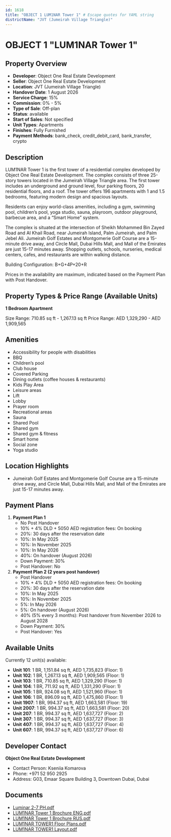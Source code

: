 ```yaml
---
id: 1618
title: "OBJECT 1 LUM1NAR Tower 1" # Escape quotes for YAML string
districtName: "JVT (Jumeirah Village Triangle)"
---
```


# OBJECT 1 "LUM1NAR Tower 1"

## Property Overview
- **Developer**: Object One Real Estate Development
- **Seller**: Object One Real Estate Development
- **Location**: JVT (Jumeirah Village Triangle)
- **Handover Date**: 1 August 2026
- **Service Charge**: 15%
- **Commission**: 0% - 5%
- **Type of Sale**: Off-plan
- **Status**: available
- **Start of Sales**: Not specified
- **Unit Types**: Apartments
- **Finishes**: Fully Furnished
- **Payment Methods**: bank_check, credit_debit_card, bank_transfer, crypto

## Description
LUM1NAR Tower 1 is the first tower of a residential complex developed by Object One Real Estate Development. The complex consists of three 25-story towers located in the Jumeirah Village Triangle area. The first tower includes an underground and ground level, four parking floors, 20 residential floors, and a roof. The tower offers 196 apartments with 1 and 1.5 bedrooms, featuring modern design and spacious layouts.

Residents can enjoy world-class amenities, including a gym, swimming pool, children’s pool, yoga studio, sauna, playroom, outdoor playground, barbecue area, and a “Smart Home” system.

The complex is situated at the intersection of Sheikh Mohammed Bin Zayed Road and Al Khail Road, near Jumeirah Island, Palm Jumeirah, and Palm Jebel Ali. Jumeirah Golf Estates and Montgomerie Golf Course are a 15-minute drive away, and Circle Mall, Dubai Hills Mall, and Mall of the Emirates are just 15-17 minutes away. Shopping outlets, schools, nurseries, medical centers, cafes, and restaurants are within walking distance.

Building Configuration: B+G+4P+20+R

Prices in the availability are maximum, indicated based on the Payment Plan with Post Handover.

## Property Types & Price Range (Available Units)
**1 Bedroom Apartment**

Size Range: 710.85 sq ft - 1,267.13 sq ft
Price Range: AED 1,329,290 - AED 1,909,565

## Amenities
- Accessibility for people with disabilities
- BBQ
- Children’s pool
- Club house
- Covered Parking
- Dining outlets  (coffee houses & restaurants)
- Kids Play Area
- Leisure areas
- Lift
- Lobby
- Prayer room
- Recreational areas
- Sauna
- Shared Pool
- Shared gym
- Shared gym & fitness
- Smart home
- Social zone
- Yoga studio

## Location Highlights
- Jumeirah Golf Estates and Montgomerie Golf Course are a 15-minute drive away, and Circle Mall, Dubai Hills Mall, and Mall of the Emirates are just 15-17 minutes away.

## Payment Plans
1. **Payment Plan 1**
   - No Post Handover
   - 10% + 4% DLD + 5050 AED registration fees: On booking
   - 20%: 30 days after the reservation date
   - 10%: In May 2025
   - 10%: In November 2025
   - 10%: In May 2026
   - 40%: On handover (August 2026)
   - Down Payment: 30%
   - Post Handover: No
2. **Payment Plan 2 (2 years post handover)**
   - Post Handover
   - 10% + 4% DLD + 5050 AED registration fees: On booking
   - 20%: 30 days after the reservation date
   - 10%: In May 2025
   - 10%: In November 2025
   - 5%: In May 2026
   - 5%: On handover (August 2026)
   - 40% (5% every 3 months): Post handover from November 2026 to August 2028
   - Down Payment: 30%
   - Post Handover: Yes

## Available Units
Currently 12 unit(s) available:
- **Unit 101**: 1 BR, 1,151.84 sq ft, AED 1,735,823 (Floor: 1)
- **Unit 102**: 1 BR, 1,267.13 sq ft, AED 1,909,565 (Floor: 1)
- **Unit 103**: 1 BR, 710.85 sq ft, AED 1,329,290 (Floor: 1)
- **Unit 104**: 1 BR, 711.92 sq ft, AED 1,331,290 (Floor: 1)
- **Unit 105**: 1 BR, 924.08 sq ft, AED 1,521,960 (Floor: 1)
- **Unit 106**: 1 BR, 896.09 sq ft, AED 1,475,860 (Floor: 1)
- **Unit 1907**: 1 BR, 994.37 sq ft, AED 1,663,581 (Floor: 19)
- **Unit 2007**: 1 BR, 994.37 sq ft, AED 1,663,581 (Floor: 20)
- **Unit 207**: 1 BR, 994.37 sq ft, AED 1,637,727 (Floor: 2)
- **Unit 307**: 1 BR, 994.37 sq ft, AED 1,637,727 (Floor: 3)
- **Unit 407**: 1 BR, 994.37 sq ft, AED 1,637,727 (Floor: 4)
- **Unit 607**: 1 BR, 994.37 sq ft, AED 1,637,727 (Floor: 6)

## Developer Contact
**Object One Real Estate Development**
- Contact Person: Kseniia Komarova
- Phone: +971 52 950 2925
- Address: G03, Emaar Square Building 3, Downtown Dubai, Dubai

## Documents
- [Luminar  2-7 PH.pdf](https://cdn.geniemap.net/2024/04/15/FbHF5uZpsuiyOHKgQh8S3GSD9OGwEeNXsYyXg0m6.pdf)
- [LUM1NAR Tower 1 Brochure ENG.pdf](https://cdn.geniemap.net/2024/04/26/WttTKEYt8W2fbtjLrJ2UZjZGjvIyEeifCFAmj3fu.pdf)
- [LUM1NAR Tower 1 Brochure RUS.pdf](https://cdn.geniemap.net/2024/04/29/iktoGO6kJGXrvQaiKYCkTKLEGPt3dB2q2488T3n4.pdf)
- [LUM1NAR TOWER1 Floor Plans.pdf](https://cdn.geniemap.net/2024/04/30/2g0FMU5QpFDhaK9pY16eqPGxSOAn29Fa6xGhN5Lk.pdf)
- [LUM1NAR TOWER1 Layout.pdf](https://cdn.geniemap.net/2024/04/30/nDQroLcTjXuecgQpUA2bmEixIVvwsayl1wAlwakg.pdf)
